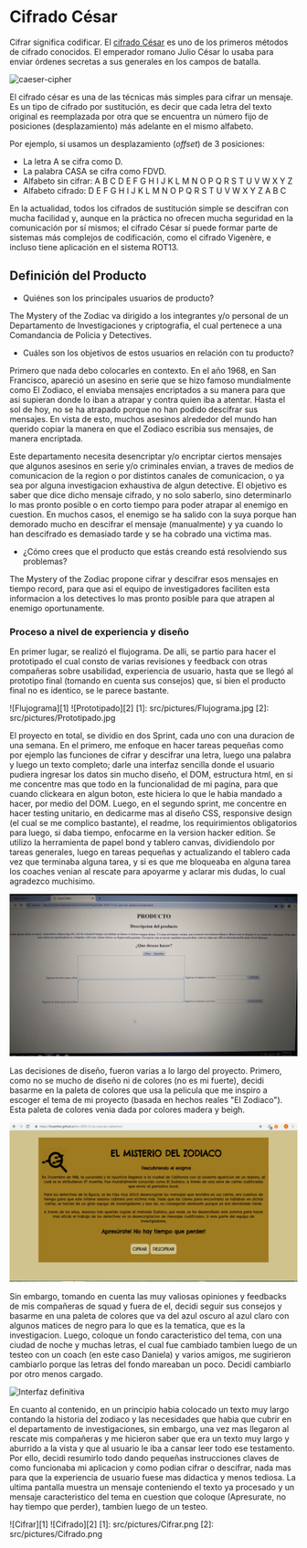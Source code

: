 # Cifrado César

Cifrar significa codificar. El [cifrado César](https://en.wikipedia.org/wiki/Caesar_cipher) es uno de los primeros métodos de cifrado conocidos. El emperador romano Julio César lo usaba para enviar órdenes secretas a sus generales en los campos de batalla.

![caeser-cipher](https://upload.wikimedia.org/wikipedia/commons/thumb/2/2b/Caesar3.svg/2000px-Caesar3.svg.png)

El cifrado césar es una de las técnicas más simples para cifrar un mensaje. Es un tipo de cifrado por sustitución, es decir que cada letra del texto original es reemplazada por otra que se encuentra un número fijo de posiciones (desplazamiento) más adelante en el mismo alfabeto.

Por ejemplo, si usamos un desplazamiento (_offset_) de 3 posiciones:

- La letra A se cifra como D.
- La palabra CASA se cifra como FDVD.
- Alfabeto sin cifrar: A B C D E F G H I J K L M N O P Q R S T U V W X Y Z
- Alfabeto cifrado: D E F G H I J K L M N O P Q R S T U V W X Y Z A B C

En la actualidad, todos los cifrados de sustitución simple se descifran con mucha facilidad y, aunque en la práctica no ofrecen mucha seguridad en la comunicación por sí mismos; el cifrado César sí puede formar parte de sistemas más complejos de codificación, como el cifrado Vigenère, e incluso tiene aplicación en el sistema ROT13.


## Definición del Producto

- Quiénes son los principales usuarios de producto?

The Mystery of the Zodiac va dirigido a los integrantes y/o personal de un Departamento de Investigaciones y criptografia, el cual pertenece a una Comandancia de Policia y Detectives.

- Cuáles son los objetivos de estos usuarios en relación con tu producto?

Primero que nada debo colocarles en contexto. En el año 1968, en San Francisco, apareció un asesino en serie que se hizo famoso mundialmente como El Zodiaco, el enviaba mensajes encriptados a su manera para que asi supieran donde lo iban a atrapar y contra quien iba a atentar. Hasta el sol de hoy, no se ha atrapado porque no han podido descifrar sus mensajes.
En vista de esto, muchos asesinos alrededor del mundo han querido copiar la manera en que el Zodiaco escribia sus mensajes, de manera encriptada.

Este departamento necesita desencriptar y/o encriptar ciertos mensajes que algunos asesinos en serie y/o criminales envian, a traves de medios de comunicacion de la region o por distintos canales de comunicacion, o ya sea por alguna investigacion exhaustiva de algun detective. El objetivo es saber que dice dicho mensaje cifrado, y no solo saberlo, sino determinarlo lo mas pronto posible o en corto tiempo para poder atrapar al enemigo en cuestion. En muchos casos, el enemigo se ha salido con la suya porque han demorado mucho en descifrar el mensaje (manualmente) y ya cuando lo han descifrado es demasiado tarde y se ha cobrado una victima mas.

- ¿Cómo crees que el producto que estás creando está resolviendo sus problemas?

 The Mystery of the Zodiac propone cifrar y descifrar esos mensajes en tiempo record, para que asi el equipo de investigadores faciliten esta informacion a los detectives lo mas pronto posible para que atrapen al enemigo oportunamente.

### Proceso a nivel de experiencia y diseño

En primer lugar, se realizó el flujograma. De alli, se partio para hacer el prototipado el cual consto de varias revisiones y feedback con otras compañeras sobre usabilidad, experiencia de usuario, hasta que se llegó al prototipo final (tomando en cuenta sus consejos) que, si bien el producto final no es identico, se le parece bastante.

![Flujograma][1] ![Prototipado][2]
[1]: src/pictures/Flujograma.jpg
[2]: src/pictures/Prototipado.jpg

El proyecto en total, se dividio en dos Sprint, cada uno con una duracion de una semana. En el primero, me enfoque en hacer tareas pequeñas como por ejemplo las funciones de cifrar y descifrar una letra, luego una palabra y luego un texto completo; darle una interfaz sencilla donde el usuario pudiera ingresar los datos sin mucho diseño, el DOM, estructura html, en si me concentre mas que todo en la funcionalidad de mi pagina, para que cuando clickeara en algun boton, este hiciera lo que le habia mandado a hacer, por medio del DOM. Luego, en el segundo sprint, me concentre en hacer testing unitario, en dedicarme mas al diseño CSS, responsive design (el cual se me complico bastante), el readme, los requirimientos obligatorios para luego, si daba tiempo, enfocarme en la version hacker edition. Se utilizo la herramienta de papel bond y tablero canvas, dividiendolo por tareas generales, luego en tareas pequeñas y actualizando el tablero cada vez que terminaba alguna tarea, y si es que me bloqueaba en alguna tarea los coaches venian al rescate para apoyarme y aclarar mis dudas, lo cual agradezco muchisimo.

![Primera Interfaz](src/pictures/Primera_vista.jpg)

Las decisiones de diseño, fueron varias a lo largo del proyecto. Primero, como no se mucho de diseño ni de colores (no es mi fuerte), decidi basarme en la paleta de colores que usa la pelicula que me inspiro a escoger el tema de mi proyecto (basada en hechos reales "El Zodiaco"). Esta paleta de colores venia dada por colores madera y beigh.

![Segunda Interfaz](src/pictures/Segunda_vista.png)

Sin embargo, tomando en cuenta las muy valiosas opiniones y feedbacks de mis compañeras de squad y fuera de el, decidi seguir sus consejos y basarme en una paleta de colores que va del azul oscuro al azul claro con algunos matices de negro para lo que es la tematica, que es la investigacion. Luego, coloque un fondo caracteristico del tema, con una ciudad de noche y muchas letras, el cual fue cambiado tambien luego de un testeo con un coach (en este caso Daniela) y varios amigos, me sugirieron cambiarlo porque las letras del fondo mareaban un poco. Decidí cambiarlo por otro menos cargado.

![Interfaz definitiva](src/pictures/Tercera_vista.png)

En cuanto al contenido, en un principio habia colocado un texto muy largo contando la historia del zodiaco y las necesidades que habia que cubrir en el departamento de investigaciones, sin embargo, una vez mas llegaron al rescate mis compañeras y me hicieron saber que era un texto muy largo y aburrido a la vista y que al usuario le iba a cansar leer todo ese testamento. Por ello, decidi resumirlo todo dando pequeñas instrucciones claves de como funcionaba mi aplicacion y como podian cifrar o descifrar, nada mas para que la experiencia de usuario fuese mas didactica y menos tediosa. La ultima pantalla muestra un mensaje conteniendo el texto ya procesado y un mensaje caracteristico del tema en cuestion que coloque (Apresurate, no hay tiempo que perder), tambien luego de un testeo.

![Cifrar][1] ![Cifrado][2]
[1]: src/pictures/Cifrar.png
[2]: src/pictures/Cifrado.png
